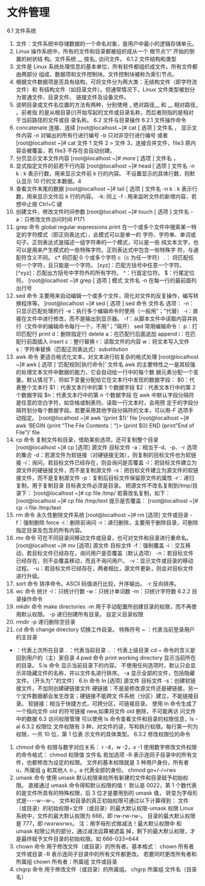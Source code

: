 # 文件管理
6.1 文件系统
1. 文件：文件系统中存储数据的一个命名对象，是用户中最小的逻辑存储单元。
2. Linux 操作系统中，所有的文件和目录都被组织成从一个 根节点“/” 开始的倒置的树状结
构。文件系统 __ 按名_ 访问文件。
6.1.2 文件结构和类型
1. 文件是 Linux 系统处理信息的基本单位，所有软件都组织成文件。所有文件都由两部分
组成，数据项和文件控制块。文件控制块被称为索引节点。
2. 根据文件数据项是否具有结构，可将文件分为两大类：无结构文件（即字符流文件）和
有结构文件（如目录文件）。但通常情况下，Linux 文件类型被划分为普通文件、目录文件、
链接文件及设备文件。
3. 说明目录或文件名位置的方法有两种，分别使用 _ 绝对路径__ 和 __ 相对路径_ 。前者指
的是从根目录(/)开始写起的文件或目录名称，而后者则指的是相对于当前路径的文件或目
录名称。
6.2 文件与目录操作
6.2.1 文件操作命令
1. concatenate 连接、连续
[root@localhost ~]# cat [ 选项 ] 文件名 ， 显示文件内容
-n 对输出的所有行进行编号
-b 只对非空行进行编号
或者
[root@localhost ~]# cat 文件 1 文件 2 > 文件 3，连接合并文件，file3 原内容会被覆盖，若
file3 不存在会自动创建。
2. 分页显示文本文件内容
[root@localhost ~]# more [ 选项 ] 文件名 ，
3. 显式指定文件的前若干行内容
[root@localhost ~]# head [ 选项 ] 文件名
-n k : k 表示行数，用来显示文件前 k 行的内容。
不设置显示的具体行数，则默认显示 10 行的文本数据。4
4. 查看文件末尾的数据
[root@localhost ~]# tail [ 选项 ] 文件名
-n k : k 表示行数，用来显示文件后 k 行的内容。
-k: 同上
-f : 用来监听文件的新增内容，若想中止按 Ctrl+C 键
5. 创建文件，修改文件时间参数
[root@localhost ~]# touch [ 选项 ] 文件名
-a：只修改文件访问时间 P171
4. grep 命令
global regular expressions print
在一个或多个文件中搜索某一特定的字符模式（即正则表达式），此模式可以是单一的
字符、字符串、单词或句子。正则表达式是描述一组字符串的一个模式，可以是一些
纯文本文字，也可以是用来产生模式的一些特殊字符。正则表达式中包含一些特殊字
符，与通配符含义不同。
c* 将匹配 0 个或多个字符 c（c 为任一字符）
.： 将匹配任何一个字符，且只能是一个字符。
[xyz]：匹配方括号中任意一个字符。
[^xyz]：匹配出方括号中字符外的所有字符。
^：行首定位符。
$：行尾定位符。
[root@localhost ~]# grep [ 选项 ] 模式 文件名
-n 在每一行的最前面列出行号
5. sed 命令
主要用来自动编辑一个或多个文件，简化对文件的反复操作，编写转换程序等。
[root@localhost ~]# sed [ 选项 ] sed 命令 文件名
选项：
-n：只显示匹配处理的行
-e：执行多个编辑命令时使用（一般用“；”代替）
-i：直接在文件中进行修改，而不是输出到显示器。
-f：从脚本文件中读取内容并执行（文件中的编辑命令每行一个，不用“；”隔开）
sed 常用编辑命令：
p：打印匹配行 print
d：删除指定行 delete
a：在匹配行后面追加 append
i：在匹配行前面插入 insert
c：整行替换
r：读取文件的内容
w：将文本写入文件
s：字符串替换（匹配正则表达式）substitution
6. awk 命令
更适合格式化文本，对文本进行较复杂的格式处理
[root@localhost ~]# awk [ 选项 ] ‘匹配规则|执行命令|’ 文件名
awk 的主要特性之一是其较强的处理文本文件中数据的能力，它会自动给一行中的每个数
据元素分配一个变量。默认情况下，将如下变量分配给它在文本行中发现的数据字段：
$0：代表整个文本行
$1：代表文本行中的第 1 个数据字段
$2：代表文本行中的第 2 个数据字段
$n：代表文本行中的第 n 个数据字段
在 awk 中默认字段分隔符是任意的空白字符，如空格或制表符。读取一行文本时，会用预
定于的字段分隔符划分每个数据字段。若要采用其他字段分隔符的文本，可以用-F 选项手
动指定。
[root@localhost ~]# awk ‘{print $1}‘ file
[root@localhost ~]# awk ‘BEGIN {print “The File Contents：“}> {print $0} END {print”End of
File”}‘ file
7. cp 命令
复制文件和目录，借助某些选项，还可复制整个目录
[root@localhost ~]# cp [选项] 源文件 目标文件
-a：相当于-d、-p、-r 选项的集合
-d：若源文件为软链接（对硬链接无效），则复制的目标文件也为软链接
-i：询问，若目标文件已经存在，则会询问是否覆盖
-l：把目标文件建立为源文件的硬链接文件，而不是复制源文件
-s：把目标文件建立为源文件的软链接文件，而不是复制源文件
-p：复制后目标文件保留原文件的属性
-r：递归复制，用于复制目录
目标表文件必须是目录。
把源文件不改名复制到/tmp/目录下：
[root@localhost ~]# cp file /tmp/
若需改名复制，如下：
[root@localhost ~]# cp file /tmp/text
提示是否覆盖：
[root@localhost ~]# cp -i file /tmp/text
8. rm 命令
永久性删除文件系统
[root@localhost ~]# rm [选项] 文件或目录
-f：强制删除 force
-i：删除前询问
-r：递归删除，主要用于删除目录，可删除指定目录及包含的所有内容。
9. mv 命令
可在不同目录间移动文件或目录，也可对文件和目录进行重命名。
[root@localhost ~]# mv [选项] 源文件 目标文件
-f：强制覆盖
-i：交互移动，若目标文件已经存在，询问用户是否覆盖（默认选项）
-n：若目标文件已经存在，则不会覆盖移动，而且不询问用户。
-v：显示文件或目录的移动过程。
-u：若目标文件已经存在，两者相比，源文件更新，则会对目标文件进行升级。
10. sort 命令
排序命令。ASCII 码值进行比较，升序输出。
-r 反向排序。
11. wc 命令 统计
-l：只统计行数
-w：只统计单词数
-m：只统计字符数
6.2.2 目录操作命令
1. mkdir 命令 make directories -m 用于手动配置所创建目录的权限，而不再使用默认权限。
-p 递归创建所有目录。
自定义目录权限
2. rmdir -p 递归删除空目录
3. cd 命令
change directory 切换工作目录。
特殊符号
~ ：代表当前登录用户的主目录
- ：代表上次所在目录
. ：代表当前目录
.. ：代表上级目录
cd ~ 命令的含义是 回到用户的（主）家目录
4.pwd 命令
print working directory 显示当前所在的目录。
5.ls 命令
显示当前目录下的内容。
不使用任何选项时，默认只会显示非隐藏文件的名称，并以文件名进行排序。
-a 显示全部的文件，包括隐藏文件。（开头为”.”的文件）
6.ln 命令
ln [选项] 源文件 目标文件
-s：创建软链接文件，不加则创建硬链接文件
硬链接：不是是修改源文件还是硬链接，另一个文件数据都会发生改变；硬链接不能跨文
件系统（分区）建立，不能链接目录。
软链接：相当于快捷方式，可跨分区，可链接目录。
使用 ln 命令生成了一个指向文件 old 的符号链接 new,如果将文件 old 删除，不可能再访
问文件中的数据
6.3 访问权限管理
可以使用 ls 命令查看文件和目录的权限信息，ls -al
6.3.2 权限位
文件权限有 3 种，对文件的读，写和执行权限。每行第一列为权限，一共 10 位，第 1 位表
示文件的具体类型。
6.3.2 修改权限位的命令
1. chmod 命令
权限与数字对应关系： r -4，w -2，x -1
使用数字修改文件权限的命令格式：
chmod 权限值 文件名
若加选项 -R 表示连同子目录中的所有文件，也都修改为设定的权限。
文件的基本权限就是 3 种用户身份，所有者 u，所属组 g 和其他人 o 。a 代表全部的身份。
chmod go+/-/=rwx
2. umask 命令
使用 umask 默认权限来给所有新建的文件和目录赋予初始权限。
直接通过 umask 命令得知默认权限的值！
默认是 0022，第 1 个数代表的是文件所具有的特殊权限，后 3 位才是要用到的 umask 值，
转变为字母形式是----w--w-。
文件和目录的真正初始权限可通过以下计算得到：
文件（或目录）的初始权限=文件（或目录）的最大默认权限-umask 权限
Linux 系统中，文件的最大默认权限为 666，即 rw-rw-rw-。
目录的最大默认权限是 777，即 rwxrwxrwx。
注：用字母形式做减法！最大默认权限中 和 umask 权限公共的部分，通过减法运算被遮盖
掉，剩下的最大默认权限，才是最终赋予文件目录的初始权限。如 666-033=644
3. chown 命令
用于修改文件（或目录）的所有者。基本格式：
chown 所有者 文件或目录
-R 表示连同子目录中的所有文件都更改。
若要同时更改所有者和所属组
chown 所有者：所属组 文件或目录
4. chgrp 命令
用于修改文件（或目录）的所属组。
chgrp 所属组 文件名（目录名）